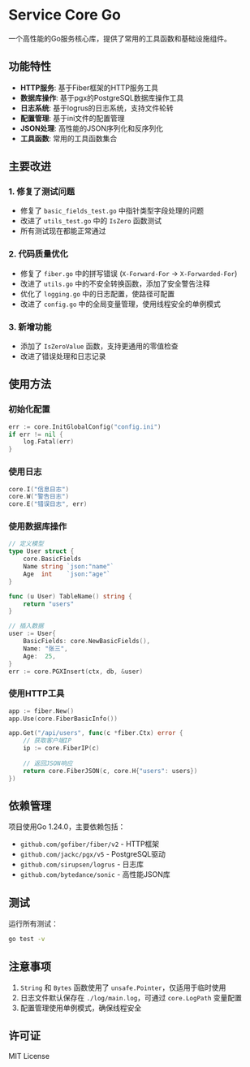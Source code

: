 # Service Core Go

一个高性能的Go服务核心库，提供了常用的工具函数和基础设施组件。

## 功能特性

- **HTTP服务**: 基于Fiber框架的HTTP服务工具
- **数据库操作**: 基于pgx的PostgreSQL数据库操作工具
- **日志系统**: 基于logrus的日志系统，支持文件轮转
- **配置管理**: 基于ini文件的配置管理
- **JSON处理**: 高性能的JSON序列化和反序列化
- **工具函数**: 常用的工具函数集合

## 主要改进

### 1. 修复了测试问题
- 修复了 `basic_fields_test.go` 中指针类型字段处理的问题
- 改进了 `utils_test.go` 中的 `IsZero` 函数测试
- 所有测试现在都能正常通过

### 2. 代码质量优化
- 修复了 `fiber.go` 中的拼写错误 (`X-Forward-For` → `X-Forwarded-For`)
- 改进了 `utils.go` 中的不安全转换函数，添加了安全警告注释
- 优化了 `logging.go` 中的日志配置，使路径可配置
- 改进了 `config.go` 中的全局变量管理，使用线程安全的单例模式

### 3. 新增功能
- 添加了 `IsZeroValue` 函数，支持更通用的零值检查
- 改进了错误处理和日志记录

## 使用方法

### 初始化配置
```go
err := core.InitGlobalConfig("config.ini")
if err != nil {
    log.Fatal(err)
}
```

### 使用日志
```go
core.I("信息日志")
core.W("警告日志")
core.E("错误日志", err)
```

### 使用数据库操作
```go
// 定义模型
type User struct {
    core.BasicFields
    Name string `json:"name"`
    Age  int    `json:"age"`
}

func (u User) TableName() string {
    return "users"
}

// 插入数据
user := User{
    BasicFields: core.NewBasicFields(),
    Name: "张三",
    Age:  25,
}
err := core.PGXInsert(ctx, db, &user)
```

### 使用HTTP工具
```go
app := fiber.New()
app.Use(core.FiberBasicInfo())

app.Get("/api/users", func(c *fiber.Ctx) error {
    // 获取客户端IP
    ip := core.FiberIP(c)
    
    // 返回JSON响应
    return core.FiberJSON(c, core.H{"users": users})
})
```

## 依赖管理

项目使用Go 1.24.0，主要依赖包括：
- `github.com/gofiber/fiber/v2` - HTTP框架
- `github.com/jackc/pgx/v5` - PostgreSQL驱动
- `github.com/sirupsen/logrus` - 日志库
- `github.com/bytedance/sonic` - 高性能JSON库

## 测试

运行所有测试：
```bash
go test -v
```

## 注意事项

1. `String` 和 `Bytes` 函数使用了 `unsafe.Pointer`，仅适用于临时使用
2. 日志文件默认保存在 `./log/main.log`，可通过 `core.LogPath` 变量配置
3. 配置管理使用单例模式，确保线程安全

## 许可证

MIT License 